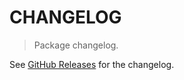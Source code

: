 # CHANGELOG

> Package changelog.

See [GitHub Releases](https://github.com/stdlib-js/array-reviver/releases) for the changelog.
